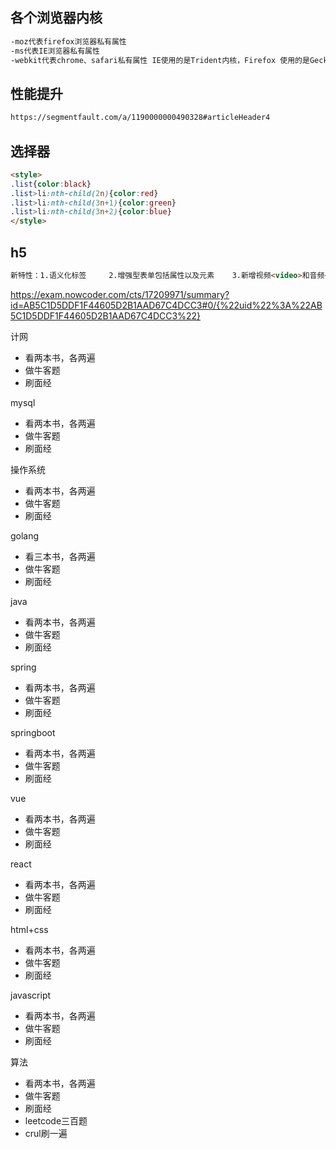 ## 各个浏览器内核

```markdown
-moz代表firefox浏览器私有属性
-ms代表IE浏览器私有属性
-webkit代表chrome、safari私有属性 IE使用的是Trident内核，Firefox 使用的是Gecko内核。目前使用IE内核的浏览器还有搜狗，遨游，360等等。
```

## 性能提升

```markdown
https://segmentfault.com/a/1190000000490328#articleHeader4
```

## 选择器

```markdown
<style>
.list{color:black}
.list>li:nth-child(2n){color:red}
.list>li:nth-child(3n+1){color:green}
.list>li:nth-child(3n+2){color:blue}
</style>
```

## h5

```markdown
新特性：1.语义化标签     2.增强型表单包括属性以及元素    3.新增视频<video>和音频<audio>标签    4.Canvas 图形    5.地理定位    6.拖放API    7.SVG绘图    8.Web Worker    9.Web Storage    10.Web Socket
```

https://exam.nowcoder.com/cts/17209971/summary?id=AB5C1D5DDF1F44605D2B1AAD67C4DCC3#0/{%22uid%22%3A%22AB5C1D5DDF1F44605D2B1AAD67C4DCC3%22}

计网

- 看两本书，各两遍
- 做牛客题
- 刷面经

mysql

- 看两本书，各两遍
- 做牛客题
- 刷面经

操作系统

- 看两本书，各两遍
- 做牛客题
- 刷面经

golang

- 看三本书，各两遍
- 做牛客题
- 刷面经

java

- 看两本书，各两遍
- 做牛客题
- 刷面经

spring

- 看两本书，各两遍
- 做牛客题
- 刷面经

springboot

- 看两本书，各两遍
- 做牛客题
- 刷面经

vue

- 看两本书，各两遍
- 做牛客题
- 刷面经

react

- 看两本书，各两遍
- 做牛客题
- 刷面经

html+css

- 看两本书，各两遍
- 做牛客题
- 刷面经

javascript

- 看两本书，各两遍
- 做牛客题
- 刷面经

算法

- 看两本书，各两遍
- 做牛客题
- 刷面经
- leetcode三百题
- crul刷一遍

